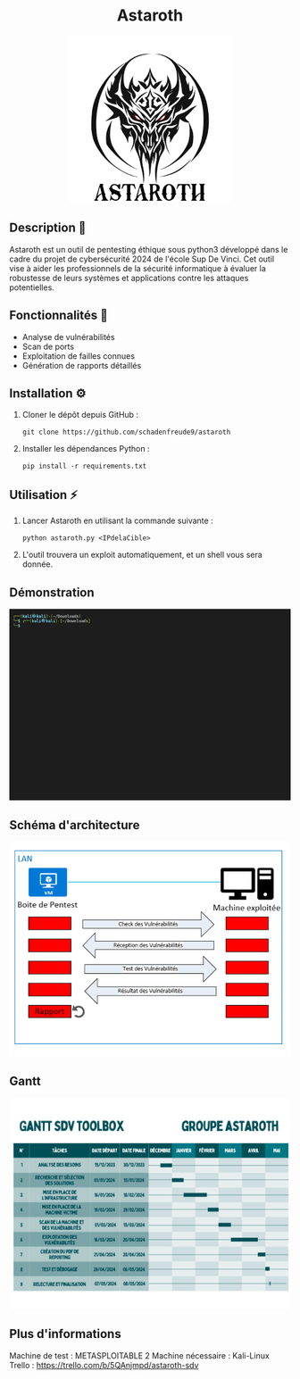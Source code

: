 <h1 align="center">Astaroth</h1>

<p align="center">
  <img src="final_logo.png" alt="Astaroth Logo" width="300"/>
</p>

## Description 📖
Astaroth est un outil de pentesting éthique sous python3 développé dans le cadre du projet de cybersécurité 2024 de l'école Sup De Vinci. 
Cet outil vise à aider les professionnels de la sécurité informatique à évaluer la robustesse de leurs systèmes et applications contre les attaques potentielles.

## Fonctionnalités 🚀
- Analyse de vulnérabilités
- Scan de ports
- Exploitation de failles connues
- Génération de rapports détaillés

## Installation ⚙️
1. Cloner le dépôt depuis GitHub :
    ```
    git clone https://github.com/schadenfreude9/astaroth
    ```
2. Installer les dépendances Python :
    ```
    pip install -r requirements.txt
    ```
## Utilisation ⚡

1. Lancer Astaroth en utilisant la commande suivante :
    ```
    python astaroth.py <IPdelaCible>
    ```
2. L'outil trouvera un exploit automatiquement, et un shell vous sera donnée.

## Démonstration

<p align="center">
  <img src="demo.gif" alt="demo.gif"/>
</p>

## Schéma d'architecture

<p align="center">
  <img src="schema.png" alt="schema"/>
</p>

## Gantt

<p align="center">
  <img src="gantt.png" alt="gantt"/>
</p>

## Plus d'informations 

Machine de test : METASPLOITABLE 2
Machine nécessaire : Kali-Linux
Trello : https://trello.com/b/5QAnjmpd/astaroth-sdv
